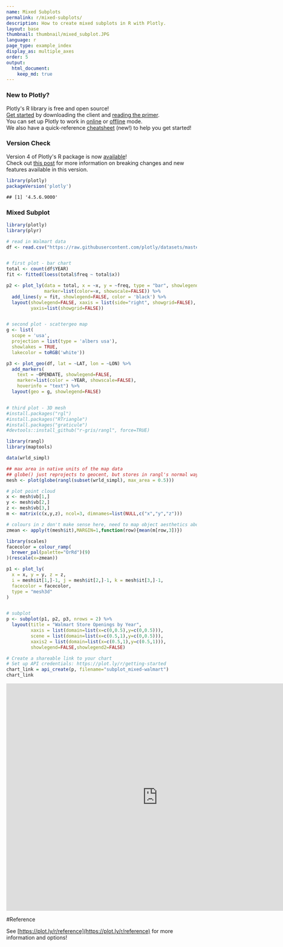 ```yaml
---
name: Mixed Subplots
permalink: r/mixed-subplots/
description: How to create mixed subplots in R with Plotly.
layout: base
thumbnail: thumbnail/mixed_subplot.JPG
language: r
page_type: example_index
display_as: multiple_axes
order: 5
output:
  html_document:
    keep_md: true
---
```



### New to Plotly?

Plotly's R library is free and open source!<br>
[Get started](https://plot.ly/r/getting-started/) by downloading the client and [reading the primer](https://plot.ly/r/getting-started/).<br>
You can set up Plotly to work in [online](https://plot.ly/r/getting-started/#hosting-graphs-in-your-online-plotly-account) or [offline](https://plot.ly/r/offline/) mode.<br>
We also have a quick-reference [cheatsheet](https://images.plot.ly/plotly-documentation/images/r_cheat_sheet.pdf) (new!) to help you get started!

### Version Check

Version 4 of Plotly's R package is now [available](https://plot.ly/r/getting-started/#installation)!<br>
Check out [this post](http://moderndata.plot.ly/upgrading-to-plotly-4-0-and-above/) for more information on breaking changes and new features available in this version.

```r
library(plotly)
packageVersion('plotly')
```

```
## [1] '4.5.6.9000'
```

### Mixed Subplot


```r
library(plotly)
library(plyr)

# read in Walmart data
df <- read.csv("https://raw.githubusercontent.com/plotly/datasets/master/1962_2006_walmart_store_openings.csv")


# first plot - bar chart
total <- count(df$YEAR)
fit <- fitted(loess(total$freq ~ total$x))

p2 <- plot_ly(data = total, x = ~x, y = ~freq, type = "bar", showlegend=FALSE,
              marker=list(color=~x, showscale=FALSE)) %>%
  add_lines(y = fit, showlegend=FALSE, color = 'black') %>%
  layout(showlegend=FALSE, xaxis = list(side="right", showgrid=FALSE),
         yaxis=list(showgrid=FALSE))


# second plot - scattergeo map
g <- list(
  scope = 'usa',
  projection = list(type = 'albers usa'),
  showlakes = TRUE,
  lakecolor = toRGB('white'))

p3 <- plot_geo(df, lat = ~LAT, lon = ~LON) %>%
  add_markers(
    text = ~OPENDATE, showlegend=FALSE,
    marker=list(color = ~YEAR, showscale=FALSE),
    hoverinfo = "text") %>%
  layout(geo = g, showlegend=FALSE)


# third plot - 3D mesh
#install.packages("rgl")
#install.packages("RTriangle")
#install.packages("graticule")
#devtools::install_github("r-gris/rangl", force=TRUE)

library(rangl)
library(maptools)

data(wrld_simpl)

## max area in native units of the map data
## globe() just reprojects to geocent, but stores in rangl's normal way (objects, primitives, vertices)
mesh <- plot(globe(rangl(subset(wrld_simpl), max_area = 0.5)))

# plot point cloud
x <- mesh$vb[1,]
y <- mesh$vb[2,]
z <- mesh$vb[3,]
m <- matrix(c(x,y,z), ncol=3, dimnames=list(NULL,c("x","y","z")))

# colours in z don't make sense here, need to map object aesthetics above
zmean <- apply(t(mesh$it),MARGIN=1,function(row){mean(m[row,3])})

library(scales)
facecolor = colour_ramp(
  brewer_pal(palette="OrRd")(9)
)(rescale(x=zmean))

p1 <- plot_ly(
  x = x, y = y, z = z,
  i = mesh$it[1,]-1, j = mesh$it[2,]-1, k = mesh$it[3,]-1,
  facecolor = facecolor,
  type = "mesh3d"
)


# subplot
p <- subplot(p1, p2, p3, nrows = 2) %>%
  layout(title = "Walmart Store Openings by Year",
         xaxis = list(domain=list(x=c(0,0.5),y=c(0,0.5))),
         scene = list(domain=list(x=c(0.5,1),y=c(0,0.5))),
         xaxis2 = list(domain=list(x=c(0.5,1),y=c(0.5,1))),
         showlegend=FALSE,showlegend2=FALSE)

# Create a shareable link to your chart
# Set up API credentials: https://plot.ly/r/getting-started
chart_link = api_create(p, filename="subplot_mixed-walmart")
chart_link
```

<iframe src="https://plot.ly/~RPlotBot/3994.embed" width="800" height="600" id="igraph" scrolling="no" seamless="seamless" frameBorder="0"> </iframe>

#Reference

See [https://plot.ly/r/reference](https://plot.ly/r/reference) for more information and options!

